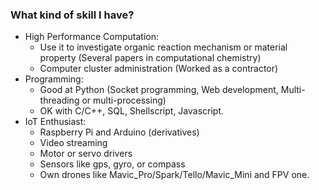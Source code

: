 ### What kind of skill I have?
* High Performance Computation: 
  * Use it to investigate organic reaction mechanism or material property (Several papers in computational chemistry)
  * Computer cluster administration (Worked as a contractor)
* Programming:
  * Good at Python (Socket programming, Web development, Multi-threading or multi-processing)
  * OK with C/C++, SQL, Shellscript, Javascript.
* IoT Enthusiast:
  * Raspberry Pi and Arduino (derivatives)
  * Video streaming
  * Motor or servo drivers
  * Sensors like gps, gyro, or compass
  * Own drones like Mavic_Pro/Spark/Tello/Mavic_Mini and FPV one. 
